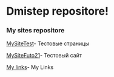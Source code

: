 

# Dmistep repositore!
### My sites repositore

[MySiteTest](https://dmistep.github.io/MySiteTest/ "Test Sites")- Тестовые страницы

[MySiteFuto21](https://dmistep.github.io/auto21/ "Test Sites")- Тестовый сайт

[My links](https://dmistep.github.io/mylink/ "My Links")- My Links

